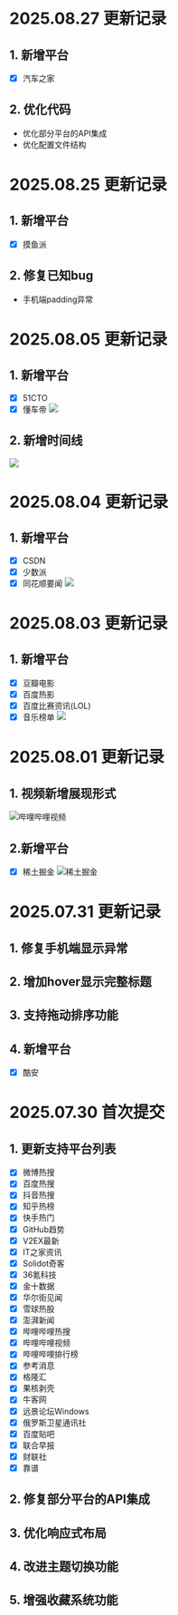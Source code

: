 # 2025.08.27 更新记录

## 1. 新增平台

- [x] 汽车之家

## 2. 优化代码

- 优化部分平台的API集成
- 优化配置文件结构

# 2025.08.25 更新记录

## 1. 新增平台

- [x] 摸鱼派

## 2. 修复已知bug

- 手机端padding异常

# 2025.08.05 更新记录

## 1. 新增平台

- [x] 51CTO
- [x] 懂车帝
  ![](public/51cto-dcd-timeline.png)

## 2. 新增时间线

![](public/first-time.png)

# 2025.08.04 更新记录

## 1. 新增平台

- [x] CSDN
- [x] 少数派
- [x] 同花顺要闻
  ![](public/csdn-sspai-jqka.png)

# 2025.08.03 更新记录

## 1. 新增平台

- [x] 豆瓣电影
- [x] 百度热影
- [x] 百度比赛资讯(LOL)
- [x] 音乐榜单
  ![](public/db-bd-lol-music.png)

# 2025.08.01 更新记录

## 1. 视频新增展现形式

![哔哩哔哩视频](public/blbl-view.png)

## 2.新增平台

- [x] 稀土掘金
  ![稀土掘金](public/xtjj.png)

# 2025.07.31 更新记录

## 1. 修复手机端显示异常

## 2. 增加hover显示完整标题

## 3. 支持拖动排序功能

## 4. 新增平台

- [x] 酷安

# 2025.07.30 首次提交

## 1. 更新支持平台列表

- [x]  微博热搜
- [x] 百度热搜
- [x] 抖音热搜
- [x] 知乎热榜
- [x] 快手热门
- [x] GitHub趋势
- [x] V2EX最新
- [x] IT之家资讯
- [x] Solidot奇客
- [x] 36氪科技
- [x] 金十数据
- [x] 华尔街见闻
- [x] 雪球热股
- [x] 澎湃新闻
- [x] 哔哩哔哩热搜
- [x] 哔哩哔哩视频
- [x] 哔哩哔哩排行榜
- [x] 参考消息
- [x] 格隆汇
- [x] 果核剥壳
- [x] 牛客网
- [x] 远景论坛Windows
- [x] 俄罗斯卫星通讯社
- [x] 百度贴吧
- [x] 联合早报
- [x] 财联社
- [x] 靠谱

## 2. 修复部分平台的API集成

## 3. 优化响应式布局

## 4. 改进主题切换功能

## 5. 增强收藏系统功能

